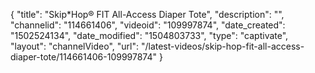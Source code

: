 {
    "title": "Skip*Hop&reg; FIT All-Access Diaper Tote",
    "description": "",
    "channelid": "114661406",
    "videoid": "109997874",
    "date_created": "1502524134",
    "date_modified": "1504803733",
    "type": "captivate",
    "layout": "channelVideo",
    "url": "\/latest-videos\/skip-hop-fit-all-access-diaper-tote\/114661406-109997874"
}